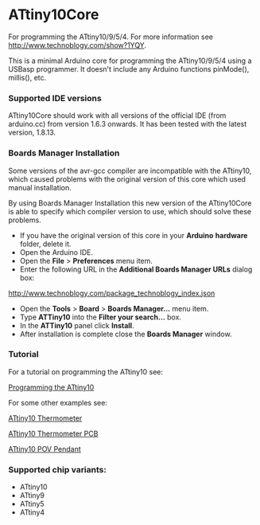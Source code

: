 ATtiny10Core
============

For programming the ATtiny10/9/5/4. For more information see http://www.technoblogy.com/show?1YQY.


This is a minimal Arduino core for programming the ATtiny10/9/5/4 using a USBasp programmer. It doesn't include any Arduino functions pinMode(), millis(), etc.

### Supported IDE versions

ATtiny10Core should work with all versions of the official IDE (from arduino.cc) from version 1.6.3 onwards. It has been tested with the latest version, 1.8.13.

### Boards Manager Installation

Some versions of the avr-gcc compiler are incompatible with the ATtiny10, which caused problems with the original version of this core which used manual installation.

By using Boards Manager Installation this new version of the ATtiny10Core is able to specify which compiler version to use, which should solve these problems.

* If you have the original version of this core in your **Arduino** **hardware** folder, delete it.
* Open the Arduino IDE.
* Open the **File** > **Preferences** menu item.
* Enter the following URL in the **Additional Boards Manager URLs** dialog box:

http://www.technoblogy.com/package_technoblogy_index.json

* Open the **Tools** > **Board** > **Boards Manager...** menu item.
* Type **ATTiny10** into the **Filter your search...** box.
* In the **ATTiny10** panel click **Install**.
* After installation is complete close the **Boards Manager** window.

### Tutorial

For a tutorial on programming the ATtiny10 see:

[Programming the ATtiny10](http://www.technoblogy.com/show?1YQY)

For some other examples see:

[ATtiny10 Thermometer](http://www.technoblogy.com/show?2G8A)

[ATtiny10 Thermometer PCB](http://www.technoblogy.com/show?2GPX)

[ATtiny10 POV Pendant](http://www.technoblogy.com/show?201J)

### Supported chip variants:

* ATtiny10
* ATtiny9
* ATtiny5
* ATtiny4
